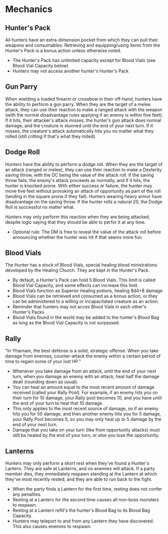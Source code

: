 # Mechanics
## Hunter's Pack
All hunters have an extra-dimension pocket from which they can pull their weapons and consumables. Retrieving and equipping/using items from the Hunter's Pack is a bonus action unless otherwise noted.
- The Hunter's Pack has unlimited capacity except for Blood Vials (see Blood Vial Capacity below)
- Hunters may not access another hunter's Hunter's Pack

## Gun Parry
When wielding a loaded firearm or crossbow in their off-hand, hunters have the ability to perform a gun parry. When they are the target of a melee attack, they can use their reaction to make a ranged attack with the weapon (with the normal disadvantage rules applying if an enemy is within five feet). If it hits, their attacker's attack misses, the hunter's gun attack does normal damage, and the creature is stunned until the end of your next turn. If it misses, the creature's attack automatically hits you no matter what they rolled (still critting if that's what they rolled).

## Dodge Roll
Hunters have the ability to perform a dodge roll. When they are the target of an attack (ranged or melee), they can use their reaction to make a Dexterity saving throw, with the DC being the value of the attack roll. If the saving throw fails, the enemy's attack proceeds as normally, and if it hits, the hunter is knocked prone. With either success or failure, the hunter may move five feet without provoking an attack of opportunity as part of the roll (landing in the square prone if they fail). Hunters wearing heavy armor have disadvantage on the saving throw. If the hunter rolls a natural 20, the Dodge Roll is successful no matter what.

Hunters may only perform this reaction when they are being attacked, despite logic saying that they should be able to perfor it at any time. 

- Optional rule: The DM is free to reveal the value of the attack roll before announcing whether the hunter was hit if that seems more fun.

## Blood Vials
The Hunter has a stock of Blood Vials, special healing blood ministrations developed by the Healing Church. They are kept in the Hunter's Pack.
- By default, a Hunter's Pack can hold 5 Blood Vials. This limit is called Blood Vial Capacity, and some effects can increase this limit.
- Blood Vials function as Superior healing potions, healing 8d4+8 damage
- Blood Vials can be retrieved and consumed as a bonus action, or they can be administered to a willing or incapacitated creature as an action. 
- Reminder that hunters may not acces Blood Vials in each other's Hunter's Packs
- Blood Vials found in the world may be added to the hunter's Blood Bag as long as the Blood Vial Capacity is not surpassed.

## Rally
"In Yharnam, the best defense is a solid, strategic offense. When you take damage from enemies, counter-attack the enemy within a certain period of time to regain some of your lost HP."
- Whenever you take damage from an attack, until the end of your next turn, when you damage an enemy with an attack, heal half the damage dealt (rounding down as usual). 
- You can heal an amount equal to the most recent amount of damage received (called your Rally Pool). For example, if an enemy hits you on their turn for 10 damage, your Rally pool becomes 10, and you have until the end of your turn to heal that 10 damage.
- This only applies to the most recent source of damage, so if an enemy hits you for 50 damage, and then another enemy hits you for 5 damage, your Rally Pool becomes 5, so you may only heal up to 5 damage by the end of your next turn. 
- Damage that you take on your turn (like from opportunity attacks) must still be healed by the end of your turn, or else you lose the opportunity. 

## Lanterns
Hunters may only perform a short rest when they've found a Hunter's Lantern. They are safe at Lanterns, and no enemies will attack. If a party member dies, they immediately respawn standing at the Lantern at which they've most recently rested, and they are able to run back to the fight.
- When the party finds a Lantern for the first time, resting does not confer any penalties. 
- Resting at a Lantern for the second time causes all non-boss monsters to respawn.
- Resting at a Lantern refill's the hunter's Blood Bag to its Blood Bag Capacity.
- Hunters may teleport to and from any Lantern they have discovered. This also causes enemies to respawn.